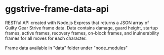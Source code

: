 # ggstrive-frame-data-api
RESTful API created with Node.js Express that returns a JSON array of Guilty Gear Strive frame data. Data contains damage, guard height, startup frames, active frames, recovery frames, on-block frames, and inulnerability frames for all moves for each character.

Frame data available in "data" folder under "node_modules"
